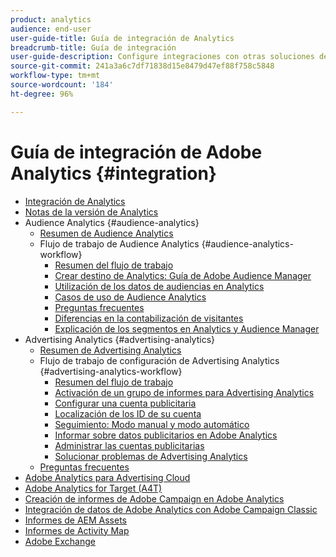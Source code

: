 ```yaml
---
product: analytics
audience: end-user
user-guide-title: Guía de integración de Analytics
breadcrumb-title: Guía de integración
user-guide-description: Configure integraciones con otras soluciones de Adobe Experience Cloud, como Audience Manager y Advertising Cloud.
source-git-commit: 241a3a6c7df71838d15e8479d47ef88f758c5848
workflow-type: tm+mt
source-wordcount: '184'
ht-degree: 96%

---
```



# Guía de integración de Adobe Analytics {#integration}

+ [Integración de Analytics](home.md)
+ [Notas de la versión de Analytics](https://experienceleague.adobe.com/docs/analytics/release-notes/latest.html?lang=es)
+ Audience Analytics {#audience-analytics}
   + [Resumen de Audience Analytics](c-audience-analytics/mc-audiences-aam.md)
   + Flujo de trabajo de Audience Analytics {#audience-analytics-workflow}
      + [Resumen del flujo de trabajo](c-audience-analytics/c-workflow/audiences-workflow.md)
      + [Crear destino de Analytics: Guía de Adobe Audience Manager](https://experienceleague.adobe.com/docs/audience-manager/user-guide/features/destinations/experience-cloud-destinations/create-analytics-destination.html?lang=es)
      + [Utilización de los datos de audiencias en Analytics](c-audience-analytics/c-workflow/use-audience-data-analytics.md)
      + [Casos de uso de Audience Analytics](c-audience-analytics/aam-audience-use-cases.md)
      + [Preguntas frecuentes](c-audience-analytics/mc-audiences-faqs.md)
      + [Diferencias en la contabilización de visitantes](c-audience-analytics/visitor-count-reconciliation.md)
      + [Explicación de los segmentos en Analytics y Audience Manager](c-audience-analytics/aam-analytics-segments.md)
+ Advertising Analytics {#advertising-analytics}
   + [Resumen de Advertising Analytics](c-advertising-analytics/overview.md)
   + Flujo de trabajo de configuración de Advertising Analytics {#advertising-analytics-workflow}
      + [Resumen del flujo de trabajo](c-advertising-analytics/c-adanalytics-workflow/aa-workflow.md)
      + [Activación de un grupo de informes para Advertising Analytics](c-advertising-analytics/c-adanalytics-workflow/aa-provision-rs.md)
      + [Configurar una cuenta publicitaria](c-advertising-analytics/c-adanalytics-workflow/aa-create-ad-account.md)
      + [Localización de los ID de su cuenta](c-advertising-analytics/c-adanalytics-workflow/aa-locate-account-id.md)
      + [Seguimiento: Modo manual y modo automático](c-advertising-analytics/c-adanalytics-workflow/aa-manual-vs-automatic-tracking.md)
      + [Informar sobre datos publicitarios en Adobe Analytics](c-advertising-analytics/c-adanalytics-workflow/aa-report-ad-data-an.md)
      + [Administrar las cuentas publicitarias](c-advertising-analytics/c-adanalytics-workflow/aa-manage-ad-accounts.md)
      + [Solucionar problemas de Advertising Analytics](c-advertising-analytics/c-adanalytics-workflow/aa-troubleshooting.md)
   + [Preguntas frecuentes](c-advertising-analytics/aa-faq.md)
+ [Adobe Analytics para Advertising Cloud](https://experienceleague.adobe.com/docs/advertising-cloud/integrations/analytics/overview.html?lang=es)
+ [Adobe Analytics for Target (A4T)](https://experienceleague.adobe.com/docs/target/using/integrate/a4t/a4t.html?lang=es)
+ [Creación de informes de Adobe Campaign en Adobe Analytics](adobe-campaign.md)
+ [Integración de datos de Adobe Analytics con Adobe Campaign Classic](analytics-to-campaign-classic.md)
+ [Informes de AEM Assets](aem-assets-reporting.md)
+ [Informes de Activity Map](activitmap-reporting.md)
+ [Adobe Exchange](https://exchange.adobe.com)
